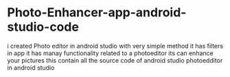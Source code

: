 # Photo-Enhancer-app-android-studio-code
i created Photo editor in android studio with very simple method
it has filters in app 
it has manay functionality related to a photoeditor 
its can enhance your pictures 
this contain all the source code of android studio 
photoedditor in android studio
